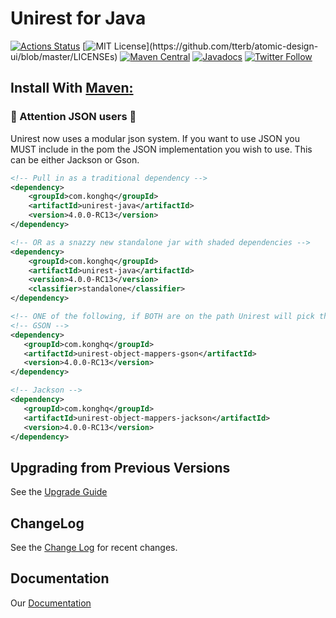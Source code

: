 # Unirest for Java 

[![Actions Status](https://github.com/kong/unirest-java/workflows/Verify/badge.svg)](https://github.com/kong/unirest-java/actions)
[![MIT License](https://img.shields.io/apm/l/atomic-design-ui.svg?)](https://github.com/tterb/atomic-design-ui/blob/master/LICENSEs)
[![Maven Central](https://maven-badges.herokuapp.com/maven-central/com.konghq/unirest-java/badge.svg)](https://maven-badges.herokuapp.com/maven-central/com.kong/unirest-java)
[![Javadocs](http://www.javadoc.io/badge/com.konghq/unirest-java.svg)](http://www.javadoc.io/doc/com.konghq/unirest-java)
[![Twitter Follow](https://img.shields.io/twitter/follow/UnirestJava.svg?style=social)](https://twitter.com/UnirestJava) 

## Install With [Maven](https://mvnrepository.com/artifact/com.konghq/unirest-java)[:](https://repo.maven.apache.org/maven2/com/konghq/unirest-java/)
### 🚨 Attention JSON users 🚨
Unirest now uses a modular json system. If you want to use JSON you MUST include in the pom the JSON implementation you wish to use. This can be either Jackson or Gson.

```xml
<!-- Pull in as a traditional dependency -->
<dependency>
    <groupId>com.konghq</groupId>
    <artifactId>unirest-java</artifactId>
    <version>4.0.0-RC13</version>
</dependency>

<!-- OR as a snazzy new standalone jar with shaded dependencies -->
<dependency>
    <groupId>com.konghq</groupId>
    <artifactId>unirest-java</artifactId>
    <version>4.0.0-RC13</version>
    <classifier>standalone</classifier>
</dependency>

<!-- ONE of the following, if BOTH are on the path Unirest will pick the first it finds -->
<!-- GSON -->
<dependency>
   <groupId>com.konghq</groupId>
   <artifactId>unirest-object-mappers-gson</artifactId>
   <version>4.0.0-RC13</version>
</dependency>

<!-- Jackson -->
<dependency>
   <groupId>com.konghq</groupId>
   <artifactId>unirest-object-mappers-jackson</artifactId>
   <version>4.0.0-RC13</version>
</dependency>

```

## Upgrading from Previous Versions 
See the [Upgrade Guide](UPGRADE_GUIDE.md)

## ChangeLog 
See the [Change Log](CHANGELOG.md) for recent changes.

## Documentation
Our [Documentation](http://kong.github.io/unirest-java/) 
